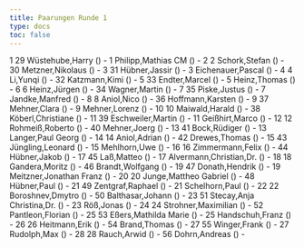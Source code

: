 ```yaml
---
title: Paarungen Runde 1
type: docs
toc: false
---
```


<paarungen>
1	29	Wüstehube,Harry		()	-	1	Philipp,Mathias	CM	()		-		 
2	2	Schork,Stefan		()	-	30	Metzner,Nikolaus		()		-		 
3	31	Hübner,Jassir		()	-	3	Eichenauer,Pascal		()		-		 
4	4	Li,Yunqi		()	-	32	Katzmann,Kimi		()		-		 
5	33	Endter,Marcel		()	-	5	Heinz,Thomas		()		-		 
6	6	Heinz,Jürgen		()	-	34	Wagner,Martin		()		-		 
7	35	Piske,Justus		()	-	7	Jandke,Manfred		()		-		 
8	8	Aniol,Nico		()	-	36	Hoffmann,Karsten		()		-		 
9	37	Mehner,Clara		()	-	9	Mehner,Lorenz		()		-		 
10	10	Maiwald,Harald		()	-	38	Köberl,Christiane		()		-		 
11	39	Eschweiler,Martin		()	-	11	Geißhirt,Marco		()		-		 
12	12	Rohmeiß,Roberto		()	-	40	Mehner,Joerg		()		-		 
13	41	Bock,Rüdiger		()	-	13	Langer,Paul Georg		()		-		 
14	14	Aniol,Adrian		()	-	42	Drewes,Thomas		()		-		 
15	43	Jüngling,Leonard		()	-	15	Mehlhorn,Uwe		()		-		 
16	16	Zimmermann,Felix		()	-	44	Hübner,Jakob		()		-		 
17	45	Laß,Matteo		()	-	17	Alvermann,Christian,Dr.		()		-		 
18	18	Gandera,Moritz		()	-	46	Brandt,Wolfgang		()		-		 
19	47	Donath,Hendrik		()	-	19	Meitzner,Jonathan Franz		()		-		 
20	20	Junge,Mattheo Gabriel		()	-	48	Hübner,Paul		()		-		 
21	49	Zentgraf,Raphael		()	-	21	Schelhorn,Paul		()		-		 
22	22	Boroshnev,Dmytro		()	-	50	Balthasar,Johann		()		-		 
23	51	Stecay,Anja Christina,Dr.		()	-	23	Röß,Jonas		()		-		 
24	24	Strohner,Maximilian		()	-	52	Pantleon,Florian		()		-		 
25	53	Eßers,Mathilda Marie		()	-	25	Handschuh,Franz		()		-		 
26	26	Heitmann,Erik		()	-	54	Brand,Thomas		()		-		 
27	55	Winger,Frank		()	-	27	Rudolph,Max		()		-		 
28	28	Rauch,Arwid		()	-	56	Dohrn,Andreas		()		-		 
</paarungen>
